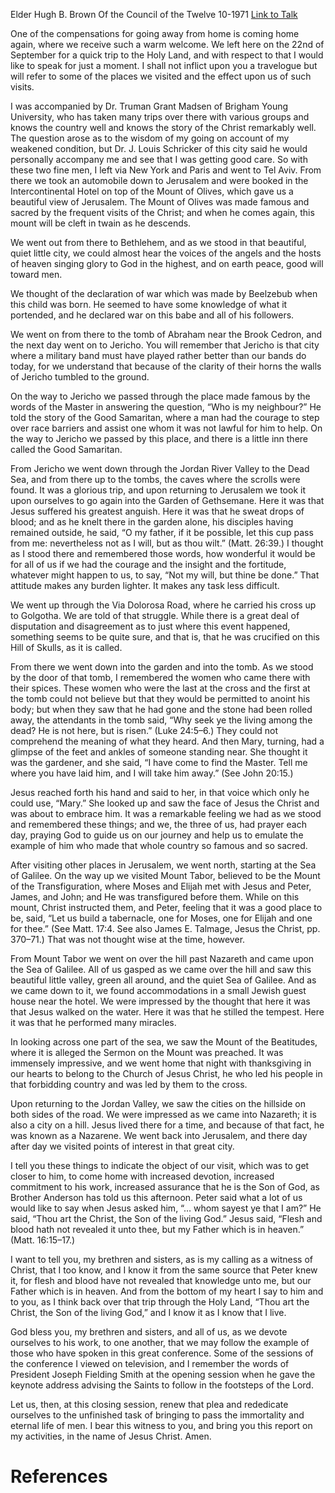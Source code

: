 Elder Hugh B. Brown
Of the Council of the Twelve
10-1971
[Link to Talk](https://www.churchofjesuschrist.org/study/general-conference/1971/10/this-same-jesus?lang=eng)

One of the compensations for going away from home is coming home again, where we receive such a warm welcome. We left here on the 22nd of September for a quick trip to the Holy Land, and with respect to that I would like to speak for just a moment. I shall not inflict upon you a travelogue but will refer to some of the places we visited and the effect upon us of such visits.

I was accompanied by Dr. Truman Grant Madsen of Brigham Young University, who has taken many trips over there with various groups and knows the country well and knows the story of the Christ remarkably well. The question arose as to the wisdom of my going on account of my weakened condition, but Dr. J. Louis Schricker of this city said he would personally accompany me and see that I was getting good care. So with these two fine men, I left via New York and Paris and went to Tel Aviv. From there we took an automobile down to Jerusalem and were booked in the Intercontinental Hotel on top of the Mount of Olives, which gave us a beautiful view of Jerusalem. The Mount of Olives was made famous and sacred by the frequent visits of the Christ; and when he comes again, this mount will be cleft in twain as he descends.

We went out from there to Bethlehem, and as we stood in that beautiful, quiet little city, we could almost hear the voices of the angels and the hosts of heaven singing glory to God in the highest, and on earth peace, good will toward men.

We thought of the declaration of war which was made by Beelzebub when this child was born. He seemed to have some knowledge of what it portended, and he declared war on this babe and all of his followers.

We went on from there to the tomb of Abraham near the Brook Cedron, and the next day went on to Jericho. You will remember that Jericho is that city where a military band must have played rather better than our bands do today, for we understand that because of the clarity of their horns the walls of Jericho tumbled to the ground.

On the way to Jericho we passed through the place made famous by the words of the Master in answering the question, “Who is my neighbour?” He told the story of the Good Samaritan, where a man had the courage to step over race barriers and assist one whom it was not lawful for him to help. On the way to Jericho we passed by this place, and there is a little inn there called the Good Samaritan.

From Jericho we went down through the Jordan River Valley to the Dead Sea, and from there up to the tombs, the caves where the scrolls were found. It was a glorious trip, and upon returning to Jerusalem we took it upon ourselves to go again into the Garden of Gethsemane. Here it was that Jesus suffered his greatest anguish. Here it was that he sweat drops of blood; and as he knelt there in the garden alone, his disciples having remained outside, he said, “O my father, if it be possible, let this cup pass from me: nevertheless not as I will, but as thou wilt.” (Matt. 26:39.) I thought as I stood there and remembered those words, how wonderful it would be for all of us if we had the courage and the insight and the fortitude, whatever might happen to us, to say, “Not my will, but thine be done.” That attitude makes any burden lighter. It makes any task less difficult.

We went up through the Via Dolorosa Road, where he carried his cross up to Golgotha. We are told of that struggle. While there is a great deal of disputation and disagreement as to just where this event happened, something seems to be quite sure, and that is, that he was crucified on this Hill of Skulls, as it is called.

From there we went down into the garden and into the tomb. As we stood by the door of that tomb, I remembered the women who came there with their spices. These women who were the last at the cross and the first at the tomb could not believe but that they would be permitted to anoint his body; but when they saw that he had gone and the stone had been rolled away, the attendants in the tomb said, “Why seek ye the living among the dead? He is not here, but is risen.” (Luke 24:5–6.) They could not comprehend the meaning of what they heard. And then Mary, turning, had a glimpse of the feet and ankles of someone standing near. She thought it was the gardener, and she said, “I have come to find the Master. Tell me where you have laid him, and I will take him away.” (See John 20:15.)

Jesus reached forth his hand and said to her, in that voice which only he could use, “Mary.” She looked up and saw the face of Jesus the Christ and was about to embrace him. It was a remarkable feeling we had as we stood and remembered these things; and we, the three of us, had prayer each day, praying God to guide us on our journey and help us to emulate the example of him who made that whole country so famous and so sacred.

After visiting other places in Jerusalem, we went north, starting at the Sea of Galilee. On the way up we visited Mount Tabor, believed to be the Mount of the Transfiguration, where Moses and Elijah met with Jesus and Peter, James, and John; and He was transfigured before them. While on this mount, Christ instructed them, and Peter, feeling that it was a good place to be, said, “Let us build a tabernacle, one for Moses, one for Elijah and one for thee.” (See Matt. 17:4. See also James E. Talmage, Jesus the Christ, pp. 370–71.) That was not thought wise at the time, however.

From Mount Tabor we went on over the hill past Nazareth and came upon the Sea of Galilee. All of us gasped as we came over the hill and saw this beautiful little valley, green all around, and the quiet Sea of Galilee. And as we came down to it, we found accommodations in a small Jewish guest house near the hotel. We were impressed by the thought that here it was that Jesus walked on the water. Here it was that he stilled the tempest. Here it was that he performed many miracles.

In looking across one part of the sea, we saw the Mount of the Beatitudes, where it is alleged the Sermon on the Mount was preached. It was immensely impressive, and we went home that night with thanksgiving in our hearts to belong to the Church of Jesus Christ, he who led his people in that forbidding country and was led by them to the cross.

Upon returning to the Jordan Valley, we saw the cities on the hillside on both sides of the road. We were impressed as we came into Nazareth; it is also a city on a hill. Jesus lived there for a time, and because of that fact, he was known as a Nazarene. We went back into Jerusalem, and there day after day we visited points of interest in that great city.

I tell you these things to indicate the object of our visit, which was to get closer to him, to come home with increased devotion, increased commitment to his work, increased assurance that he is the Son of God, as Brother Anderson has told us this afternoon. Peter said what a lot of us would like to say when Jesus asked him, “… whom sayest ye that I am?” He said, “Thou art the Christ, the Son of the living God.” Jesus said, “Flesh and blood hath not revealed it unto thee, but my Father which is in heaven.” (Matt. 16:15–17.)

I want to tell you, my brethren and sisters, as is my calling as a witness of Christ, that I too know, and I know it from the same source that Peter knew it, for flesh and blood have not revealed that knowledge unto me, but our Father which is in heaven. And from the bottom of my heart I say to him and to you, as I think back over that trip through the Holy Land, “Thou art the Christ, the Son of the living God,” and I know it as I know that I live.

God bless you, my brethren and sisters, and all of us, as we devote ourselves to his work, to one another, that we may follow the example of those who have spoken in this great conference. Some of the sessions of the conference I viewed on television, and I remember the words of President Joseph Fielding Smith at the opening session when he gave the keynote address advising the Saints to follow in the footsteps of the Lord.

Let us, then, at this closing session, renew that plea and rededicate ourselves to the unfinished task of bringing to pass the immortality and eternal life of men. I bear this witness to you, and bring you this report on my activities, in the name of Jesus Christ. Amen.

# References
